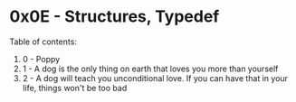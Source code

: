 # 0x0E - Structures, Typedef
Table of contents:
1. 0 - Poppy
2. 1 - A dog is the only thing on earth that loves you more than yourself
3. 2 - A dog will teach you unconditional love. If you can have that in your life, things won't be too bad


